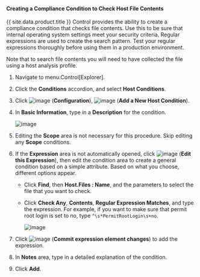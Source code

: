 #### Creating a Compliance Condition to Check Host File Contents

{{ site.data.product.title }} Control provides the ability to create a compliance
condition that checks file contents. Use this to be sure that internal
operating system settings meet your security criteria. Regular
expressions are used to create the search pattern. Test your regular
expressions thoroughly before using them in a production environment.

Note that to search file contents you will need to have collected the
file using a host analysis profile.

1.  Navigate to menu:Control\[Explorer\].

2.  Click the **Conditions** accordion, and select **Host Conditions**.

3.  Click ![image](../images/1847.png) (**Configuration**),
    ![image](../images/1862.png) (**Add a New Host Condition**).

4.  In **Basic Information**, type in a **Description** for the
    condition.

    ![image](../images/1937.png)

5.  Editing the **Scope** area is not necessary for this procedure. Skip
    editing any **Scope** conditions.

6.  If the **Expression** area is not automatically opened, click
    ![image](../images/1851.png) (**Edit this Expression**), then edit the
    condition area to create a general condition based on a simple
    attribute. Based on what you choose, different options appear.

      - Click **Find**, then **Host.Files : Name**, and the parameters
        to select the file that you want to check.

      - Click **Check Any**, **Contents**, **Regular Expression
        Matches**, and type the expression. For example, if you want to
        make sure that permit root login is set to no, type
        `^\s*PermitRootLogin\s+no`.

        ![image](../images/1936.png)

7.  Click ![image](../images/1863.png) (**Commit expression element
    changes**) to add the expression.

8.  In **Notes** area, type in a detailed explanation of the condition.

9.  Click **Add**.
